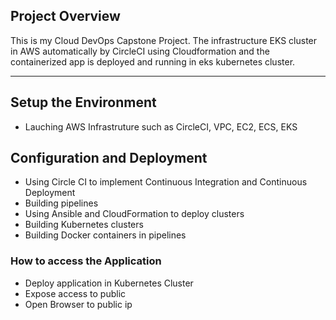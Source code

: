 
## Project Overview

This is my Cloud DevOps Capstone Project. The infrastructure EKS cluster in AWS automatically by CircleCI using Cloudformation and the containerized app is deployed and running in eks kubernetes cluster.

---

## Setup the Environment

*  Lauching AWS Infrastruture such as CircleCI, VPC, EC2, ECS, EKS

## Configuration and Deployment
* Using Circle CI to implement Continuous Integration and Continuous  Deployment
* Building pipelines
* Using Ansible and CloudFormation to deploy clusters
* Building Kubernetes clusters
* Building Docker containers in pipelines


### How to access the Application
* Deploy application in Kubernetes Cluster 
* Expose access to public 
* Open Browser to public ip
